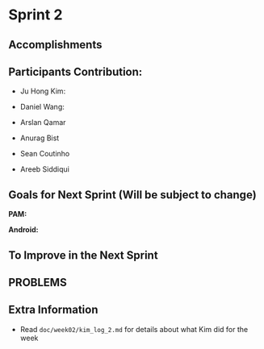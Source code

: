 # Sprint 2

## Accomplishments


## Participants Contribution:
* Ju Hong Kim: 
    
* Daniel Wang: 

* Arslan Qamar 

* Anurag Bist

* Sean Coutinho
  
* Areeb Siddiqui


## Goals for Next Sprint (Will be subject to change)
**PAM:**


**Android:**

## To Improve in the Next Sprint


## PROBLEMS

## Extra Information
* Read `doc/week02/kim_log_2.md` for details about what Kim did for the week
